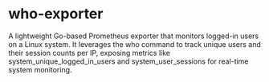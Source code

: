 # who-exporter
A lightweight Go-based Prometheus exporter that monitors logged-in users on a Linux system. It leverages the who command to track unique users and their session counts per IP, exposing metrics like system_unique_logged_in_users and system_user_sessions for real-time system monitoring.
